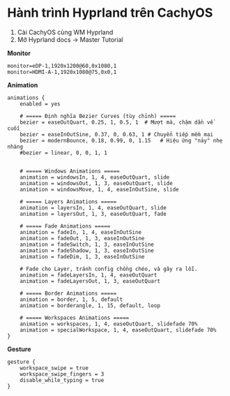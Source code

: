 # Hành trình Hyprland trên CachyOS

1. Cài CachyOS cùng WM Hyprland
2. Mở Hyprland docs -> Master Tutorial

**Monitor**

	monitor=eDP-1,1920x1200@60,0x1080,1
	monitor=HDMI-A-1,1920x1080@75,0x0,1

**Animation** 

    animations {
        enabled = yes

        # ===== Định nghĩa Bezier Curves (tùy chỉnh) =====
        bezier = easeOutQuart, 0.25, 1, 0.5, 1  # Mượt mà, chậm dần về cuối
        bezier = easeInOutSine, 0.37, 0, 0.63, 1 # Chuyển tiếp mềm mại
        bezier = modernBounce, 0.18, 0.99, 0, 1.15   # Hiệu ứng "nảy" nhẹ nhàng
        #bezier = linear, 0, 0, 1, 1


        # ===== Windows Animations =====
        animation = windowsIn, 1, 4, easeOutQuart, slide
        animation = windowsOut, 1, 3, easeOutQuart, slide
        animation = windowsMove, 1, 4, easeInOutSine, slide

        # ===== Layers Animations =====
        animation = layersIn, 1, 4, easeOutQuart, slide
        animation = layersOut, 1, 3, easeOutQuart, fade

        # ===== Fade Animations =====
        animation = fadeIn, 1, 4, easeInOutSine
        animation = fadeOut, 1, 3, easeInOutSine
        animation = fadeSwitch, 1, 3, easeInOutSine
        animation = fadeShadow, 1, 3, easeInOutSine
        animation = fadeDim, 1, 3, easeInOutSine

        # Fade cho Layer, tránh config chồng chéo, và gây ra lỗi.
        animation = fadeLayersIn, 1, 4, easeOutQuart
        animation = fadeLayersOut, 1, 3, easeOutQuart

        # ===== Border Animations =====
        animation = border, 1, 5, default
        animation = borderangle, 1, 15, default, loop

        # ===== Workspaces Animations =====
        animation = workspaces, 1, 4, easeOutQuart, slidefade 70%
        animation = specialWorkspace, 1, 4, easeOutQuart, slidefade 70%
    }

**Gesture**

    gesture {
        workspace_swipe = true
        workspace_swipe_fingers = 3
        disable_while_typing = true
    }

